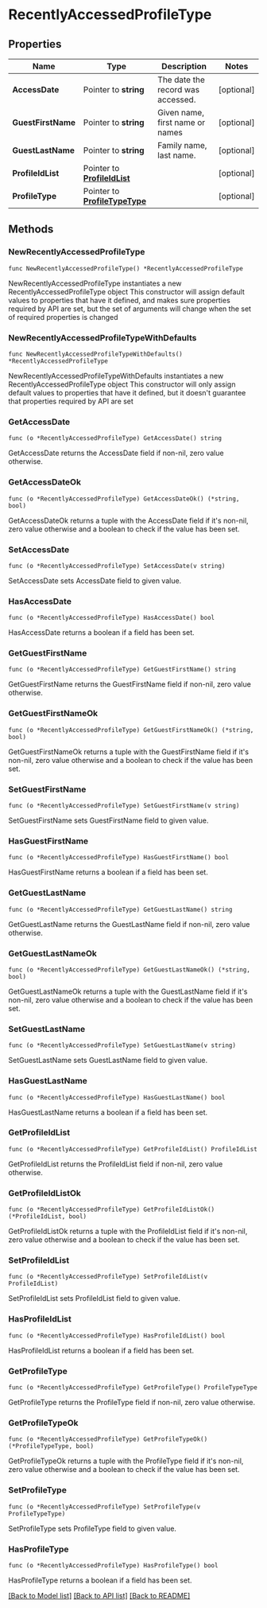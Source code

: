 # RecentlyAccessedProfileType

## Properties

Name | Type | Description | Notes
------------ | ------------- | ------------- | -------------
**AccessDate** | Pointer to **string** | The date the record was accessed. | [optional] 
**GuestFirstName** | Pointer to **string** | Given name, first name or names | [optional] 
**GuestLastName** | Pointer to **string** | Family name, last name. | [optional] 
**ProfileIdList** | Pointer to [**ProfileIdList**](ProfileIdList.md) |  | [optional] 
**ProfileType** | Pointer to [**ProfileTypeType**](ProfileTypeType.md) |  | [optional] 

## Methods

### NewRecentlyAccessedProfileType

`func NewRecentlyAccessedProfileType() *RecentlyAccessedProfileType`

NewRecentlyAccessedProfileType instantiates a new RecentlyAccessedProfileType object
This constructor will assign default values to properties that have it defined,
and makes sure properties required by API are set, but the set of arguments
will change when the set of required properties is changed

### NewRecentlyAccessedProfileTypeWithDefaults

`func NewRecentlyAccessedProfileTypeWithDefaults() *RecentlyAccessedProfileType`

NewRecentlyAccessedProfileTypeWithDefaults instantiates a new RecentlyAccessedProfileType object
This constructor will only assign default values to properties that have it defined,
but it doesn't guarantee that properties required by API are set

### GetAccessDate

`func (o *RecentlyAccessedProfileType) GetAccessDate() string`

GetAccessDate returns the AccessDate field if non-nil, zero value otherwise.

### GetAccessDateOk

`func (o *RecentlyAccessedProfileType) GetAccessDateOk() (*string, bool)`

GetAccessDateOk returns a tuple with the AccessDate field if it's non-nil, zero value otherwise
and a boolean to check if the value has been set.

### SetAccessDate

`func (o *RecentlyAccessedProfileType) SetAccessDate(v string)`

SetAccessDate sets AccessDate field to given value.

### HasAccessDate

`func (o *RecentlyAccessedProfileType) HasAccessDate() bool`

HasAccessDate returns a boolean if a field has been set.

### GetGuestFirstName

`func (o *RecentlyAccessedProfileType) GetGuestFirstName() string`

GetGuestFirstName returns the GuestFirstName field if non-nil, zero value otherwise.

### GetGuestFirstNameOk

`func (o *RecentlyAccessedProfileType) GetGuestFirstNameOk() (*string, bool)`

GetGuestFirstNameOk returns a tuple with the GuestFirstName field if it's non-nil, zero value otherwise
and a boolean to check if the value has been set.

### SetGuestFirstName

`func (o *RecentlyAccessedProfileType) SetGuestFirstName(v string)`

SetGuestFirstName sets GuestFirstName field to given value.

### HasGuestFirstName

`func (o *RecentlyAccessedProfileType) HasGuestFirstName() bool`

HasGuestFirstName returns a boolean if a field has been set.

### GetGuestLastName

`func (o *RecentlyAccessedProfileType) GetGuestLastName() string`

GetGuestLastName returns the GuestLastName field if non-nil, zero value otherwise.

### GetGuestLastNameOk

`func (o *RecentlyAccessedProfileType) GetGuestLastNameOk() (*string, bool)`

GetGuestLastNameOk returns a tuple with the GuestLastName field if it's non-nil, zero value otherwise
and a boolean to check if the value has been set.

### SetGuestLastName

`func (o *RecentlyAccessedProfileType) SetGuestLastName(v string)`

SetGuestLastName sets GuestLastName field to given value.

### HasGuestLastName

`func (o *RecentlyAccessedProfileType) HasGuestLastName() bool`

HasGuestLastName returns a boolean if a field has been set.

### GetProfileIdList

`func (o *RecentlyAccessedProfileType) GetProfileIdList() ProfileIdList`

GetProfileIdList returns the ProfileIdList field if non-nil, zero value otherwise.

### GetProfileIdListOk

`func (o *RecentlyAccessedProfileType) GetProfileIdListOk() (*ProfileIdList, bool)`

GetProfileIdListOk returns a tuple with the ProfileIdList field if it's non-nil, zero value otherwise
and a boolean to check if the value has been set.

### SetProfileIdList

`func (o *RecentlyAccessedProfileType) SetProfileIdList(v ProfileIdList)`

SetProfileIdList sets ProfileIdList field to given value.

### HasProfileIdList

`func (o *RecentlyAccessedProfileType) HasProfileIdList() bool`

HasProfileIdList returns a boolean if a field has been set.

### GetProfileType

`func (o *RecentlyAccessedProfileType) GetProfileType() ProfileTypeType`

GetProfileType returns the ProfileType field if non-nil, zero value otherwise.

### GetProfileTypeOk

`func (o *RecentlyAccessedProfileType) GetProfileTypeOk() (*ProfileTypeType, bool)`

GetProfileTypeOk returns a tuple with the ProfileType field if it's non-nil, zero value otherwise
and a boolean to check if the value has been set.

### SetProfileType

`func (o *RecentlyAccessedProfileType) SetProfileType(v ProfileTypeType)`

SetProfileType sets ProfileType field to given value.

### HasProfileType

`func (o *RecentlyAccessedProfileType) HasProfileType() bool`

HasProfileType returns a boolean if a field has been set.


[[Back to Model list]](../README.md#documentation-for-models) [[Back to API list]](../README.md#documentation-for-api-endpoints) [[Back to README]](../README.md)


